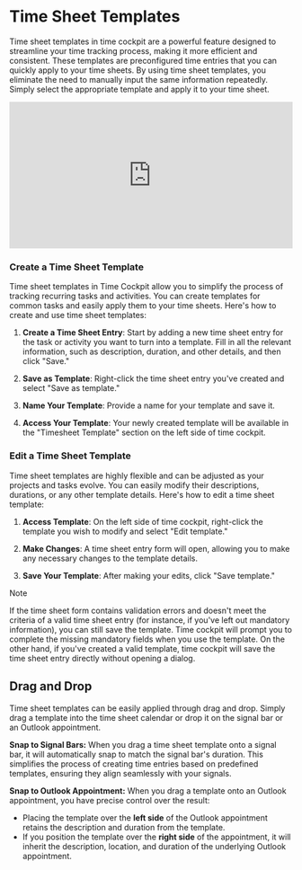 # Time Sheet Templates

Time sheet templates in time cockpit are a powerful feature designed to streamline your time tracking process, making it more efficient and consistent. These templates are preconfigured time entries that you can quickly apply to your time sheets. By using time sheet templates, you eliminate the need to manually input the same information repeatedly. Simply select the appropriate template and apply it to your time sheet.

<div style="padding:51.82% 0 0 0;position:relative;"><iframe src="https://player.vimeo.com/video/871507268?badge=0&amp;autopause=0&amp;player_id=0&amp;app_id=58479" frameborder="0" allow="autoplay; fullscreen; picture-in-picture" style="position:absolute;top:0;left:0;width:100%;height:100%;" title="timesheet-templates"></iframe></div><script src="https://player.vimeo.com/api/player.js"></script>

### Create a Time Sheet Template

Time sheet templates in Time Cockpit allow you to simplify the process of tracking recurring tasks and activities. You can create templates for common tasks and easily apply them to your time sheets. Here's how to create and use time sheet templates:

1. **Create a Time Sheet Entry**: Start by adding a new time sheet entry for the task or activity you want to turn into a template. Fill in all the relevant information, such as description, duration, and other details, and then click "Save."

2. **Save as Template**: Right-click the time sheet entry you've created and select "Save as template."

3. **Name Your Template**: Provide a name for your template and save it.

4. **Access Your Template**: Your newly created template will be available in the "Timesheet Template" section on the left side of time cockpit.

### Edit a Time Sheet Template

Time sheet templates are highly flexible and can be adjusted as your projects and tasks evolve. You can easily modify their descriptions, durations, or any other template details. Here's how to edit a time sheet template:

1. **Access Template**: On the left side of time cockpit, right-click the template you wish to modify and select "Edit template."

2. **Make Changes**: A time sheet entry form will open, allowing you to make any necessary changes to the template details.

3. **Save Your Template**: After making your edits, click "Save template."

>[!NOTE]
If the time sheet form contains validation errors and doesn't meet the criteria of a valid time sheet entry (for instance, if you've left out mandatory information), you can still save the template. Time cockpit will prompt you to complete the missing mandatory fields when you use the template. On the other hand, if you've created a valid template, time cockpit will save the time sheet entry directly without opening a dialog.

## Drag and Drop
Time sheet templates can be easily applied through drag and drop. Simply drag a template into the time sheet calendar or drop it on the signal bar or an Outlook appointment.

**Snap to Signal Bars:** 
When you drag a time sheet template onto a signal bar, it will automatically snap to match the signal bar's duration. This simplifies the process of creating time entries based on predefined templates, ensuring they align seamlessly with your signals.

**Snap to Outlook Appointment:** 
When you drag a template onto an Outlook appointment, you have precise control over the result:

  - Placing the template over the **left side** of the Outlook appointment retains the description and duration from the template.
  - If you position the template over the **right side** of the appointment, it will inherit the description, location, and duration of the underlying Outlook appointment.